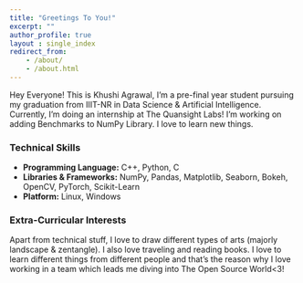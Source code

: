 ```yaml
---
title: "Greetings To You!"
excerpt: ""
author_profile: true
layout : single_index
redirect_from: 
    - /about/
    - /about.html
---
```


Hey Everyone! This is Khushi Agrawal, I’m a pre-final year student pursuing my graduation from IIIT-NR in Data Science & Artificial Intelligence. Currently, I’m doing an internship at The Quansight Labs! I’m working on adding Benchmarks to NumPy Library. I love to learn new things. 

### Technical Skills

* **Programming Language:** C++, Python, C
* **Libraries & Frameworks:** NumPy, Pandas, Matplotlib, Seaborn, Bokeh, OpenCV, PyTorch, Scikit-Learn
* **Platform:** Linux, Windows

### Extra-Curricular Interests

Apart from technical stuff, I love to draw different types of arts (majorly landscape & zentangle). I also love traveling and reading books. I love to learn different things from different people and that’s the reason why I love working in a team which leads me diving into The Open Source World<3!
